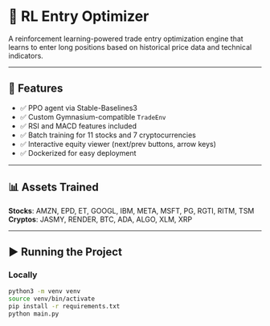 # 🤖 RL Entry Optimizer

A reinforcement learning-powered trade entry optimization engine that learns to enter long positions based on historical price data and technical indicators.

---

## 🔧 Features

- ✅ PPO agent via Stable-Baselines3
- ✅ Custom Gymnasium-compatible `TradeEnv`
- ✅ RSI and MACD features included
- ✅ Batch training for 11 stocks and 7 cryptocurrencies
- ✅ Interactive equity viewer (next/prev buttons, arrow keys)
- ✅ Dockerized for easy deployment

---

## 📊 Assets Trained

**Stocks**: AMZN, EPD, ET, GOOGL, IBM, META, MSFT, PG, RGTI, RITM, TSM  
**Cryptos**: JASMY, RENDER, BTC, ADA, ALGO, XLM, XRP

---

## ▶️ Running the Project

### Locally
```bash
python3 -m venv venv
source venv/bin/activate
pip install -r requirements.txt
python main.py
